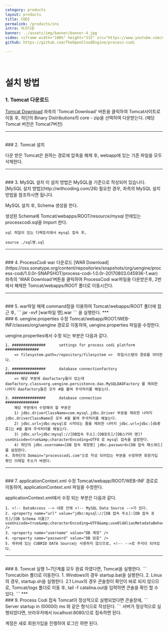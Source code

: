 ```yaml
---
category: products
layout: products
title: CODI
permalink: /products/sns
intro: 마크다운
banner: ../assets/img/banner/banner-4.jpg
video: <iframe width="100%" height="315" src="https://www.youtube.com/embed/pSm6hbfNn20?ecver=2" frameborder="0" allowfullscreen="" class="style-scope uengine-products"></iframe>
github: https://github.com/TheOpenCloudEngine/process-codi

---
```


<br>

# 설치 방법

### 1. Tomcat 다운로드

[Tomcat Download](http://tomcat.apache.org/download-70.cgi) 좌측의 'Tomcat Download' 버튼을 클릭하여 Tomcat사이트로 이동 후, 하단의 Binary Distributions의 core - zip을 선택하여 다운받는다. (해당 Tomcat 버전은 Tomcat7버전)

***
<br>
### 2. Tomcat 설치

다운 받은 Tomcat은 원하는 경로에 압축을 해제 후, webapp에 있는 기존 파일을 모두 삭제한다.

***
<br>
### 3. MySQL 설치
이 설치 방법은 MySQL을 기준으로 작성되어 있습니다.
[MySQL 설치 방법](http://withcoding.com/26) 필요한 경우, 좌측의 MySQL 설치 방법을 참조하시면 됩니다.

MySQL 설치 후, Schema 생성을 한다.

생성된 Schema에 Tomcat/webapps/ROOT/resource/mysql 안에있는 processcodi.sql을 Import 한다.
```
sql 파일이 있는 디렉토리에서 mysql 접속 후,

source ./sql명.sql
```

***
<br>
### 4. ProcessCodi war 다운로드
[WAR Download](https://oss.sonatype.org/content/repositories/snapshots/org/uengine/process-codi/1.0.0r-SNAPSHOT/process-codi-1.0.0r-20170803.045936-1.war) 좌측의 'WAR Download'버튼을 클릭하여 ProcessCodi war파일을 다운받은후, 2번에서 해제한 Tomcat/webapps/ROOT 폴더로 이동시킨다.

***  
<br>
### 5. war파일 해제
command창을 이용하여 Tomcat/webapps/ROOT 폴더에 접근 후, 
```
jar -xvf [war파일 명].war
```
을 실행한다.
***
<br>
### 6. uengine.properties 수정
Tomcat/webapp/ROOT/WEB-INF/classes/org/uengine 경로로 이동하여, uengine.properties 파일을 수정한다.

uengine.properties에서 수정 되는 부분은 다음과 같다.
```
1. ###############		settings for process codi platform		###############
    => filesystem.path=/repository/filesystem =>  파일시스템의 경로를 의미한다.

2. ###############		database connectionfactory			###############
    => 해당 부분에 daofactory들이 있는데
daofactory.class=org.uengine.persistence.dao.MySQLDAOFactory 를 제외한 나머지 daofactory들은 모두 #을 붙여 주석처리를 해놓는다.

3. ###############		database connection				###############
    해당 부분에서 수정해야 할 부분은
    1) jdbc.driverClassName=com.mysql.jdbc.Driver 부분을 제외한 나머지 jdbc.driverClassName은 모두 #을 붙여 주석처리를 해놓는다.
    2) jdbc.url=jdbc:mysql로 시작되는 줄을 제외한 나머지 jdbc.url=jdbc:[db종류]는 #을 붙여 주석처리를 해놓는다.
    3) jdbc.url=jdbc:mysql://[DB접속 주소]:[DB포트]/[DB스키마 명]?useUnicode=true&amp;characterEncoding=UTF8 로 mysql 접속을 설정한다.
    4) 하단의 jdbc.username=[DB 접속 계정명] jdbc.password=[DB 접속 패스워드]를 설정한다.
4. 최하단의 Domain="processcodi.com"으로 작성 되어있는 부분을 수정하면 회원가입 확인 이메일 주소가 바뀐다.
```
***
<br>
### 7. applicationContext.xml 수정
Tomcat/webapp/ROOT/WEB-INF 경로로 이동하여, applicationContext.xml 파일을 수정한다.

applicationContext.xml에서 수정 되는 부분은 다음과 같다.
```
1. <!-- DataAccess --> 내용 안에 <!-- MySQL Data Source -->가 있다.
2. <property name="url" value="jdbc:mysql://[DB 접속 주소]:[DB 접속 포트]/[DB Schema 이름]?useUnicode=true&amp;characterEncoding=UTF8&amp;useOldAliasMetadataBehavior=true" /> 
3. <property name="username" value="DB 계정" />
4. <property name="password" value="DB 암호" />
5. 하위에 있는 CUBRID DATA Source는 사용하지 않으므로, <!-- -->로 주석이 되어있다.
```
***
<br>
### 8. Tomcat 실행
1~7단계를 모두 완료 하였다면, Tomcat을 실행한다.
```
Tomcat/bin 폴더로 이동한다.
1. Windows의 경우 startup.bat을 실행한다.
2. Linux의 경우, startup.sh을 실행한다.
2.1 Linux의 경우 콘솔창이 확인이 바로 되지 않으므로, Tomcat/logs 폴더로 이동 후, tail -f catalina.out을 입력하면 콘솔을 확인 할 수 있다.
```
***
<br>
### 9. Process Codi 접속
Tomcat이 정상적으로 실행되었다면 콘솔창에,
```
 Server startup in (00000) ms 와 같은 형식으로 작성된다.
```
서버가 정상적으로 실행되었다면, 브라우저에서 localhost:8080/으로 접속하면 된다.

계정은 새로 회원가입을 진행하여 로그인 하면 된다.

